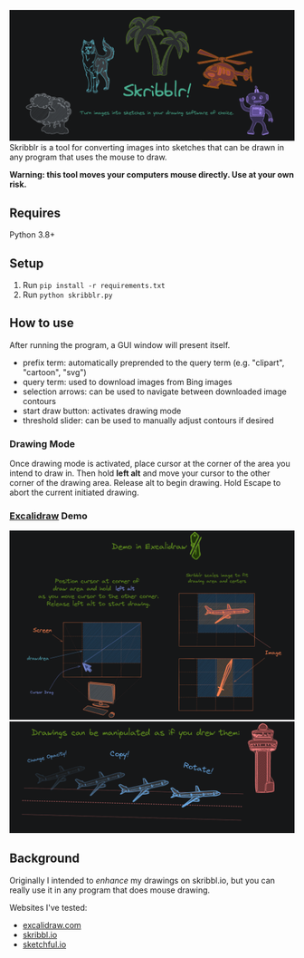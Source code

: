 ![](readme_pics/skribblr_header.png)
Skribblr is a tool for converting images into sketches that can be drawn in any program that uses the mouse to draw. 

**Warning: this tool moves your computers mouse directly. Use at your own risk.** 

## Requires
Python 3.8+

## Setup
1. Run `pip install -r requirements.txt`
2. Run `python skribblr.py`

## How to use
After running the program, a GUI window will present itself. 

- prefix term: automatically preprended to the query term (e.g. "clipart", "cartoon", "svg")
- query term: used to download images from Bing images
- selection arrows: can be used to navigate between downloaded image contours
- start draw button: activates drawing mode
- threshold slider: can be used to manually adjust contours if desired

### Drawing Mode
Once drawing mode is activated, place cursor at the corner of the area you intend to draw in. Then hold **left alt** and move your cursor to the other corner of the drawing area. Release alt to begin drawing. Hold Escape to abort the current initiated drawing.

### [Excalidraw](https://excalidraw.com/) Demo
![](readme_pics/skribblr_demo_0.png)
![](readme_pics/skribblr_demo_1.png)

## Background
Originally I intended to *enhance* my drawings on skribbl.io, but you can really use it in any program that does mouse drawing.

Websites I've tested:
- [excalidraw.com](https://excalidraw.com)
- [skribbl.io](https://skribbl.io)
- [sketchful.io](https://sketchful.io)